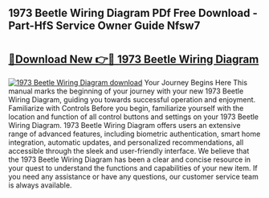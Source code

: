 ## 1973 Beetle Wiring Diagram PDf Free Download - Part-HfS Service Owner Guide Nfsw7

# <h2><a href="http://dfh5rh.blite.top/?on=1973+Beetle+Wiring+Diagram">🔗Download New 👉🔴 1973 Beetle Wiring Diagram</a></h2>

[![1973 Beetle Wiring Diagram download](https://i.imgur.com/lujVjoI.png)](http://dfh5rh.blite.top/?on=1973+Beetle+Wiring+Diagram)
Your Journey Begins Here This manual marks the beginning of your journey with your new 1973 Beetle Wiring Diagram, guiding you towards successful operation and enjoyment. Familiarize with Controls Before you begin, familiarize yourself with the location and function of all control buttons and settings on your 1973 Beetle Wiring Diagram. 1973 Beetle Wiring Diagram offers users an extensive range of advanced features, including biometric authentication, smart home integration, automatic updates, and personalized recommendations, all accessible through the sleek and user-friendly interface. We believe that the 1973 Beetle Wiring Diagram has been a clear and concise resource in your quest to understand the functions and capabilities of your new item. If you need any assistance or have any questions, our customer service team is always available.
